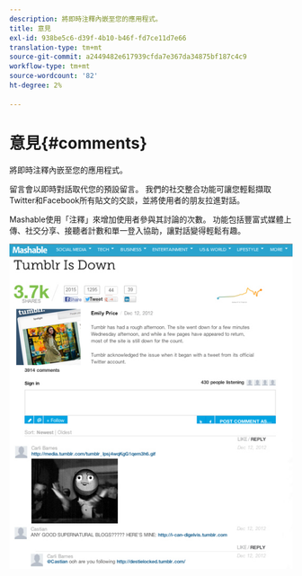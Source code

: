 ```yaml
---
description: 將即時注釋內嵌至您的應用程式。
title: 意見
exl-id: 938be5c6-d39f-4b10-b46f-fd7ce11d7e66
translation-type: tm+mt
source-git-commit: a2449482e617939cfda7e367da34875bf187c4c9
workflow-type: tm+mt
source-wordcount: '82'
ht-degree: 2%

---
```


# 意見{#comments}

將即時注釋內嵌至您的應用程式。

留言會以即時對話取代您的預設留言。 我們的社交整合功能可讓您輕鬆擷取Twitter和Facebook所有貼文的交談，並將使用者的朋友拉進對話。

Mashable使用「注釋」來增加使用者參與其討論的次數。 功能包括豐富式媒體上傳、社交分享、接聽者計數和單一登入協助，讓對話變得輕鬆有趣。

![](assets/CommentsMashable.png)

<!-- 

c_comments_app.dita

 -->

